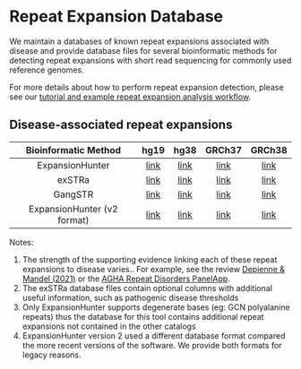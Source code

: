 # Repeat Expansion Database

We maintain a databases of known repeat expansions associated with disease and provide database files for several bioinformatic methods for detecting repeat expansions with short read sequencing for commonly used reference genomes.

For more details about how to perform repeat expansion detection, please see our [tutorial and example repeat expansion analysis workflow](https://github.com/bahlolab/STR_Expansions_Example_Workflow).

## Disease-associated repeat expansions

| Bioinformatic Method         | hg19 | hg38 | GRCh37 | GRCh38 |
|:----------------------------:|:----:|:----:|:------:|:------:|
| ExpansionHunter              | [link](https://github.com/bahlolab/RepeatExpansionDatabase/raw/master/disease/hg19/ExpansionHunter_hg19.json) | [link](https://github.com/bahlolab/RepeatExpansionDatabase/raw/master/disease/hg38/ExpansionHunter_hg38.json) | [link](https://github.com/bahlolab/RepeatExpansionDatabase/raw/master/disease/GRCh37/ExpansionHunter_GRCh37.json) | [link](https://github.com/bahlolab/RepeatExpansionDatabase/raw/master/disease/GRCh38/ExpansionHunter_GRCh38.json) |
| exSTRa                       | [link](https://github.com/bahlolab/RepeatExpansionDatabase/raw/master/disease/hg19/exSTRa_hg19.txt) | [link](https://github.com/bahlolab/RepeatExpansionDatabase/raw/master/disease/hg38/exSTRa_hg38.txt) | [link](https://github.com/bahlolab/RepeatExpansionDatabase/raw/master/disease/GRCh37/exSTRa_GRCh37.txt) | [link](https://github.com/bahlolab/RepeatExpansionDatabase/raw/master/disease/GRCh38/exSTRa_GRCh38.txt) |
| GangSTR                      | [link](https://github.com/bahlolab/RepeatExpansionDatabase/raw/master/disease/hg19/GangSTR_hg19.bed) | [link](https://github.com/bahlolab/RepeatExpansionDatabase/raw/master/disease/hg38/GangSTR_hg38.bed) | [link](https://github.com/bahlolab/RepeatExpansionDatabase/raw/master/disease/GRCh37/GangSTR_GRCh37.bed)  | [link](https://github.com/bahlolab/RepeatExpansionDatabase/raw/master/disease/GRCh38/GangSTR_GRCh38.bed)  |
| ExpansionHunter (v2 format)  | [link](https://github.com/bahlolab/RepeatExpansionDatabase/raw/master/disease/hg19/ExpansionHunter_v2_hg19.tar.gz) | [link](https://github.com/bahlolab/RepeatExpansionDatabase/raw/master/disease/hg38/ExpansionHunter_v2_hg38.tar.gz) | [link](https://github.com/bahlolab/RepeatExpansionDatabase/raw/master/disease/GRCh37/ExpansionHunter_v2_GRCh37.tar.gz) | [link](https://github.com/bahlolab/RepeatExpansionDatabase/raw/master/disease/GRCh38/ExpansionHunter_v2_GRCh38.tar.gz) |

Notes:
1. The strength of the supporting evidence linking each of these repeat expansions to disease varies.. For example, see the review [Depienne & Mandel (2021)](https://doi.org/10.1016/j.ajhg.2021.03.011) or the [AGHA Repeat Disorders PanelApp](https://panelapp.agha.umccr.org/panels/3597/).
2. The exSTRa database files contain optional columns with additional useful information, such as pathogenic disease thresholds
3. Only ExpansionHunter supports degenerate bases (eg: GCN polyalanine repeats) thus the database for this tool contains additional repeat expansions not contained in the other catalogs
4. ExpansionHunter version 2 used a different database format compared the more recent versions of the software. We provide both formats for legacy reasons.

